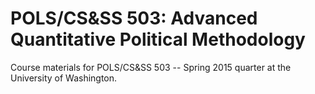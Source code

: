 # POLS/CS&SS 503: Advanced Quantitative Political Methodology

Course materials for POLS/CS&SS 503 -- Spring 2015 quarter at the University of Washington.

